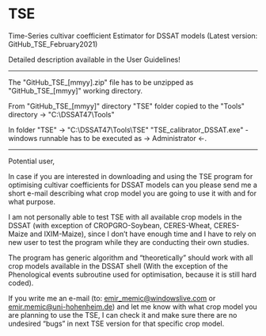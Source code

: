 # TSE
Time-Series cultivar coefficient Estimator for DSSAT models (Latest version: GitHub_TSE_February2021)

Detailed description available in the User Guidelines!

------------------------------------------------------------------------------------------------------------
The "GitHub_TSE_[mmyy].zip" file has to be unzipped as "GitHub_TSE_[mmyy]" working directory. 

From "GitHub_TSE_[mmyy]" directory "TSE" folder copied to the "Tools" directory -> "C:\DSSAT47\Tools"

In folder "TSE" -> "C:\DSSAT47\Tools\TSE" "TSE_calibrator_DSSAT.exe" - windows runnable has to be executed as -> Administrator <-.

------------------------------------------------------------------------------------------------------------

Potential user,

In case if you are interested in downloading and using the TSE program for optimising cultivar coefficients for DSSAT models can you please send me a short e-mail describing what crop model you are going to use it with and for what purpose.

I am not personally able to test TSE with all available crop models in the DSSAT (with exception of CROPGRO-Soybean, CERES-Wheat, CERES-Maize and IXIM-Maize), since I don’t have enough time and I have to rely on new user to test the program while they are conducting their own studies.

The program has generic algorithm and “theoretically” should work with all crop models available in the DSSAT shell (With the exception of the Phenological events subroutine used for optimisation, because it is still hard coded).

If you write me an e-mail (to: emir_memic@windowslive.com or emir.memic@uni-hohenheim.de) and let me know with what crop model you are planning to use the TSE, I can check it and make sure there are no undesired “bugs” in next TSE version for that specific crop model.
